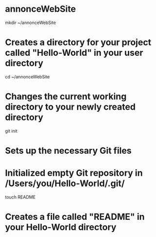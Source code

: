 annonceWebSite
==============
mkdir ~/annonceWebSite
# Creates a directory for your project called "Hello-World" in your user directory

cd ~/annonceWebSite
# Changes the current working directory to your newly created directory

git init
# Sets up the necessary Git files
# Initialized empty Git repository in /Users/you/Hello-World/.git/

touch README
# Creates a file called "README" in your Hello-World directory
